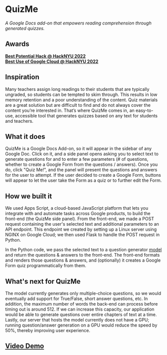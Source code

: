 # QuizMe
_A Google Docs add-on that empowers reading comprehension through generated quizzes._

## Awards
[**Best Potential Hack @ HackNYU 2022**](https://devpost.com/software/quizme-gp0erh)<br>
[**Best Use of Google Cloud @ HackNYU 2022**](https://devpost.com/software/quizme-gp0erh)

## Inspiration
Many teachers assign long readings to their students that are typically ungraded, so students can be tempted to skim through. This results in low memory retention and a poor understanding of the content. Quiz materials are a great solution but are difficult to find and do not always cover the content you’re interested in. That’s where QuizMe comes in, an easy-to-use, accessible tool that generates quizzes based on any text for students and teachers.

## What it does
QuizMe is a Google Docs Add-on, so it will appear in the sidebar of any Google Doc. Click on it, and a side panel opens asking you to select text to generate questions for and to enter a few parameters (# of questions, whether to create a Google Form from the questions / answers). Once you do, click "Quiz Me!", and the panel will present the questions and answers for the user to attempt. If the user decided to create a Google Form, buttons will appear to let the user take the Form as a quiz or to further edit the Form.

## How we built it
We used Apps Script, a cloud-based JavaScript platform that lets you integrate with and automate tasks across Google products, to build the front-end (the QuizMe side panel). From the front-end, we made a POST request containing the user's selected text and additional parameters to an API endpoint. This endpoint we created by setting up a Linux server using NGINX on Google Cloud; we then used Flask to handle the POST request in Python. 

In the Python code, we pass the selected text to a question generator [model](https://github.com/AMontgomerie/question_generator) and return the questions & answers to the front-end. The front-end formats and renders those questions & answers, and (optionally) it creates a Google Form quiz programmatically from them.

## What's next for QuizMe
The model currently generates only multiple-choice questions, so we would eventually add support for True/False, short answer questions, etc. In addition, the maximum number of words the back-end can process before timing out is around 512. If we can increase this capacity, our application would be able to generate questions over entire chapters of text at a time. Lastly, our server that hosts the model currently does not have a GPU; running question/answer generation on a GPU would reduce the speed by 50%, thereby improving user experience. 

## [Video Demo](https://youtu.be/qcwN70vhfas)
